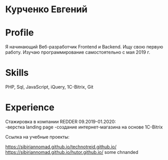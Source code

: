 # <b>Курченко Евгений</b>

# <b>Profile</b>

Я начинающий Веб-разработчик Frontend и Backend. Ищу свою первую работу. Изучаю программирование самостоятельно с мая 2019 г.

# <b>Skills</b>

PHP, Sql,  JavaScript, iQuery, 1C-Bitrix, Git

# <b>Experience</b>

Стажировка в компании REDDER 09.2019-01.2020:<br>
 -верстка landing page
 -создание интернет-магазина на основе 1C-Bitrix
 
 Ссылка на учебные проекты:
 
 https://sibiriannomad.github.io/technotreid.github.io/<br>
 https://sibiriannomad.github.io/hutor.github.io/
some chnanded